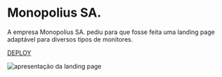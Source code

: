 # Monopolius SA.

A empresa Monopolius SA. pediu para que fosse feita uma landing page adaptável para diversos tipos de monitores.


[DEPLOY](https://levi-martins.github.io/Monopoluis-SA/)


![apresentação da landing page](img/readme-codi.gif)